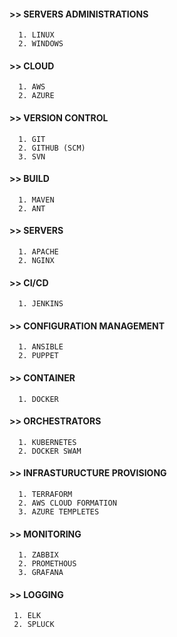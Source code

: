 #### >> SERVERS ADMINISTRATIONS
```
  1. LINUX
  2. WINDOWS
```

#### >> CLOUD
```
  1. AWS
  2. AZURE
```

#### >> VERSION CONTROL
```
  1. GIT
  2. GITHUB (SCM)
  3. SVN
```

#### >> BUILD
```
  1. MAVEN
  2. ANT
```

#### >> SERVERS
```
  1. APACHE
  2. NGINX
```

#### >> CI/CD
```
  1. JENKINS
```

#### >> CONFIGURATION MANAGEMENT
```
  1. ANSIBLE
  2. PUPPET
```

#### >> CONTAINER
```
  1. DOCKER
```

#### >> ORCHESTRATORS 
```
  1. KUBERNETES
  2. DOCKER SWAM
```

#### >> INFRASTURUCTURE PROVISIONG
```
  1. TERRAFORM
  2. AWS CLOUD FORMATION
  3. AZURE TEMPLETES
```

#### >> MONITORING
```
  1. ZABBIX
  2. PROMETHOUS
  3. GRAFANA
```

#### >> LOGGING
 ```
  1. ELK
  2. SPLUCK
```
